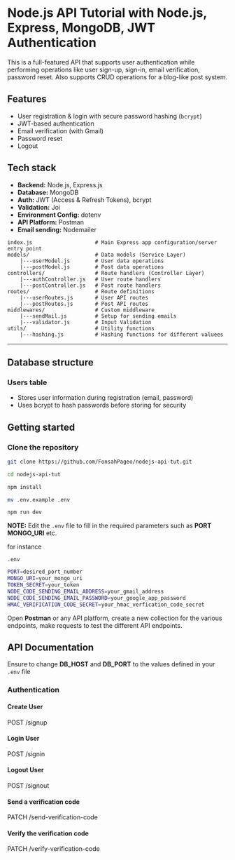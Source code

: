 # **Node.js** API Tutorial with Node.js, Express, MongoDB, JWT Authentication

This is a full-featured API that supports user authentication while performing operations like user sign-up, sign-in, email verification, password reset. Also supports CRUD operations for a blog-like post system.

## Features

- User registration & login with secure password hashing (`bcrypt`)
- JWT-based authentication 
- Email verification (with Gmail)
- Password reset
- Logout

## Tech stack

- **Backend:** Node.js, Express.js
- **Database:** MongoDB
- **Auth:** JWT (Access & Refresh Tokens), bcrypt
- **Validation:** Joi
- **Environment Config:** dotenv
- **API Platform:** Postman
- **Email sending:** Nodemailer

```
index.js                    # Main Express app configuration/server entry point
models/                     # Data models (Service Layer)
    |---userModel.js        # User data operations
    |---postModel.js        # Post data operations
controllers/                # Route handlers (Controller Layer)
    |---authController.js   # User route handlers
    |---postController.js   # Post route handlers
routes/                     # Route definitions
    |---userRoutes.js       # User API routes
    |---postRoutes.js       # Post API routes
middlewares/                # Custom middleware
    |---sendMail.js         # Setup for sending emails
    |---validator.js        # Input Validation
utils/                      # Utility functions
    |---hashing.js          # Hashing functions for different valuees
```
---

## Database structure

### Users table

- Stores user information during registration (email, password)
- Uses bcrypt to hash passwords before storing for security

## Getting started

### Clone the repository 

```bash
git clone https://github.com/FonsahPageo/nodejs-api-tut.git

cd nodejs-api-tut

npm install

mv .env.example .env

npm run dev
```

**NOTE:** Edit the `.env` file to fill in the required parameters such as **PORT** **MONGO_URI** etc.

for instance

`.env`
```bash
PORT=desired_port_number
MONGO_URI=your_mongo_uri
TOKEN_SECRET=your_token
NODE_CODE_SENDING_EMAIL_ADDRESS=your_gmail_address
NODE_CODE_SENDING_EMAIL_PASSWORD=your_google_app_password
HMAC_VERIFICATION_CODE_SECRET=your_hmac_verfication_code_secret
```

Open **Postman** or any API platform, create a new collection for the various endpoints, make requests to test the different API endpoints.

## API Documentation

Ensure to change **DB_HOST** and **DB_PORT** to the values defined in your `.env` file

### Authentication

#### Create User
POST /signup

#### Login User
POST /signin

#### Logout User
POST /signout

#### Send a verification code
PATCH /send-verification-code

#### Verify the verification code

PATCH /verify-verification-code


